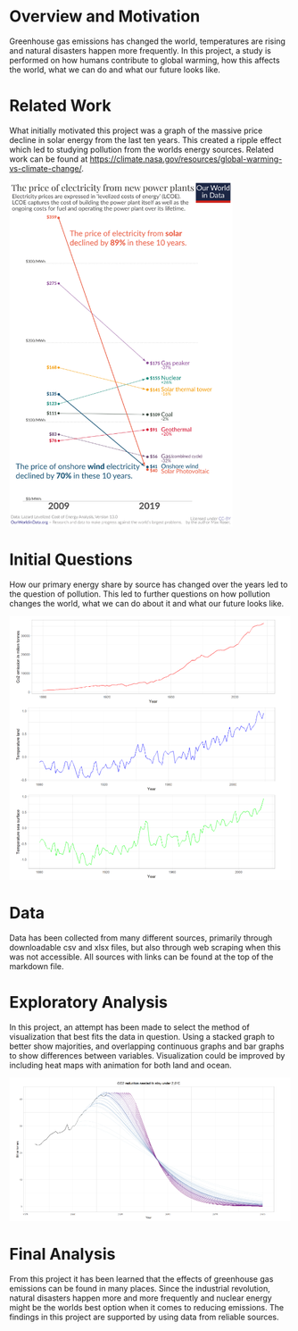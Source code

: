 # Overview and Motivation
Greenhouse gas emissions has changed the world, temperatures are rising and natural disasters happen more frequently. In this project, a study is performed on how humans contribute to global warming, how this affects the world, what we can do and what our future looks like.

# Related Work
What initially motivated this project was a graph of the massive price decline in solar energy from the last ten years. This created a ripple effect which led to studying pollution from the worlds energy sources. Related work can be found at https://climate.nasa.gov/resources/global-warming-vs-climate-change/.

<img src = "images/Price-of-electricity-new-renewables-vs-new-fossil.png" width = 400>

# Initial Questions
How our primary energy share by source has changed over the years led to the question of pollution. This led to further questions on how pollution changes the world, what we can do about it and what our future looks like.

<img src = "images/co2_emission_and_temp.PNG" width = 900>

# Data
Data has been collected from many different sources, primarily through downloadable csv and xlsx files, but also through web scraping when this was not accessible. All sources with links can be found at the top of the markdown file.  

# Exploratory Analysis
In this project, an attempt has been made to select the method of visualization that best fits the data in question. Using a stacked graph to better show majorities, and overlapping continuous graphs and bar graphs to show differences between variables. Visualization could be improved by including heat maps with animation for both land and ocean.

<img src = "images/co2_reduction.PNG" width = 790>

# Final Analysis
From this project it has been learned that the effects of greenhouse gas emissions can be found in many places. Since the industrial revolution, natural disasters happen more and more frequently and nuclear energy might be the worlds best option when it comes to reducing emissions. The findings in this project are supported by using data from reliable sources.
